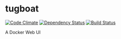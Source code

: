 tugboat
=======

[![Code Climate](https://codeclimate.com/github/randywallace/tugboat.png)](https://codeclimate.com/github/randywallace/tugboat)
[![Dependency Status](https://gemnasium.com/randywallace/tugboat.png)](https://gemnasium.com/randywallace/tugboat)
[![Build Status](https://travis-ci.org/randywallace/tugboat.png)](https://travis-ci.org/randywallace/tugboat)

A Docker Web UI
